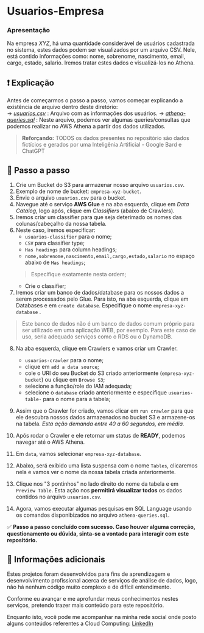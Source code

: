 # Usuarios-Empresa
### Apresentação
Na empresa *XYZ*, há uma quantidade considerável de usuários cadastrada no sistema, estes dados podem ser visualizados por um arquivo CSV. Nele, está contido informações como: nome, sobrenome, nascimento, email, cargo, estado, salario. Iremos tratar estes dados e visualizá-los no Athena.

## ❗ Explicação
Antes de começarmos o passo a passo, vamos começar explicando a existência de arquivo dentro deste diretório: <br>
→ *[usuarios.csv](usuarios.csv)* : Arquivo com as informações dos usuários.
→ *[athena-queries.sql](athena-queries.sql)* : Neste arquivo, podemos ver algumas queries/consultas que podemos realizar no AWS Athena a partir dos dados utilizados.

> **Reforçando:** TODOS os dados presentes no repositório são dados fictícios e gerados por uma Inteligênia Artificial - Google Bard e ChatGPT

## 🔧 Passo a passo
1. Crie um Bucket do S3 para armazenar nosso arquivo `usuarios.csv`.
2. Exemplo de nome de bucket: `empresa-xyz-bucket`.
3. Envie o arquivo `usuarios.csv` para o bucket.
4. Navegue até o serviço **AWS Glue** e na aba esquerda, clique em *Data Catalog*, logo após, clique em *Classifiers* (abaixo de Crawlers).
5. Iremos criar um classifier para que seja deterimado os nomes das colunas/cabeçalho da nossa tabela.
6. Neste caso, iremos especificar:
    * `usuarios-classifier` para o nome;
    * `CSV` para classifier type;
    * `Has headings` para column headings;
    * `nome,sobrenome,nascimento,email,cargo,estado,salario` no espaço abaixo de `Has headings`;
    > Especifique exatamente nesta ordem;
    * Crie o classifier;
7. Iremos criar um banco de dados/database para os nossos dados a serem processados pelo Glue. Para isto, na aba esquerda, clique em Databases e em `create database`. Especifique o nome `empresa-xyz-database` .

> Este banco de dados não é um banco de dados comum próprio para ser utilizado em uma aplicação WEB, por exemplo. Para este caso de uso, seria adequado serviços como o RDS ou o DynamoDB.

8. Na aba esquerda, clique em Crawlers e vamos criar um Crawler.
    * `usuarios-crawler` para o nome;
    * clique em `add a data source`;
    * cole o URI do seu Bucket do S3 criado anteriormente (`empresa-xyz-bucket`) ou clique em `Browse S3`;
    * selecione a função/role do IAM adequada;
    * selecione o `database` criado anteriormente e especifique `usuarios-table-` para o nome para a tabela;
9. Assim que o Crawler for criado, vamos clicar em `run crawler` para que ele descubra nossos dados armazenados no bucket S3 e armazene-os na tabela. *Esta ação demanda entre 40 a 60 segundos, em média.*

10. Após rodar o Crawler e ele retornar um status de **READY**, podemos navegar até o AWS Athena.
11. Em `data`, vamos selecionar `empresa-xyz-database`.
12. Abaixo, será exibido uma lista suspensa com o nome `Tables`, clicaremos nela e vamos ver o nome da nossa tabela criada anteriormente.
13. Clique nos "3 pontinhos" no lado direito do nome da tabela e em `Preview Table`. Esta ação nos **permitirá visualizar todos** os dados contidos no arquivo `usuarios.csv`.
14. Agora, vamos executar algumas pesquisas em SQL Language usando os comandos disponibizados no arquivo `athena-queries.sql`.

✅ **Passo a passo concluído com sucesso. 
Caso houver alguma correção, questionamento ou dúvida, sinta-se a vontade para interagir com este repositório.**

## 📑 Informações adicionais

Estes projetos foram desenvolvidos para fins de aprendizagem e desenvolvimento profissional acerca de serviços de análise de dados, logo, não há nenhum código muito complexo e de difícil entendimento.

Conforme eu avançar e me aprofundar meus conhecimentos nestes serviços, pretendo trazer mais conteúdo para este repositório.

Enquanto isto, você pode me acompanhar na minha rede social onde posto alguns conteúdos referentes a Cloud Computing: [LinkedIn](linkedin.com/in/vitor-silva-de-antoni/)
